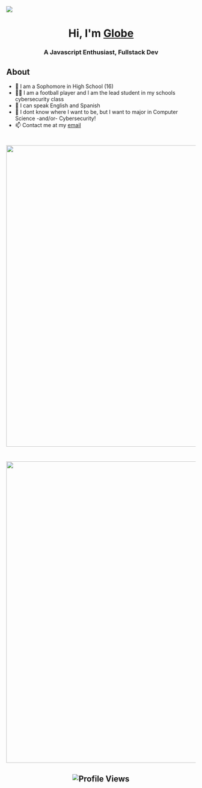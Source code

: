 <img src="https://readme-typing-svg.herokuapp.com?vCenter=true&lines=Hi!+I'm+Globe!;Javascript+enthusiast;Owner+of+Globalwide+Games">
<h1 align="center">Hi, I'm <a href="https://notamplify.online">Globe</a></h1>
<h3 align="center">A Javascript Enthusiast, Fullstack Dev</h3>
<h2>About</h2>

- 🏫 I am a Sophomore in High School (16)
- 👨‍💻 I am a football player and I am the lead student in my schools cybersecurity class
- 📙 I can speak English and Spanish
- 🔭 I dont know where I want to be, but I want to major in Computer Science -and/or- Cybersecurity!
- 📫 Contact me at my [email](mailto:theglobegames@gmail.com)

<h1></h1>

<div align="center">
	<img
		width="800"
		src="http://github-profile-summary-cards.vercel.app/api/cards/profile-details?username=GlobeTheDev&theme=tokyonight"
	/>
</div>

<h1></h1>

<div align="center">
	<a
		href="https://github.com/ryo-ma/github-profile-trophy"
	>
		<img
			width="800"
			align="center"
			src="https://github-profile-trophy.vercel.app/?username=GlobeTheDev&theme=tokyonight&column=5&margin-w=15&margin-h=15&no-frame=true"
		/>
	</a>
</div>

<h2 align="center">
	<div>
		<img
			src="https://komarev.com/ghpvc/?username=GlobeTheDev&color=979797&style=for-the-badge&label=Profile+Views"
			alt="Profile Views"
		/>
	</div>
</h2>
